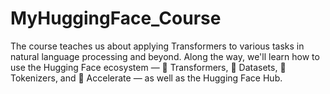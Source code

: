 # MyHuggingFace_Course
The course teaches us about applying Transformers to various tasks in natural language processing and beyond. Along the way, we'll learn how to use the Hugging Face ecosystem — 🤗 Transformers, 🤗 Datasets, 🤗 Tokenizers, and 🤗 Accelerate — as well as the Hugging Face Hub. 
